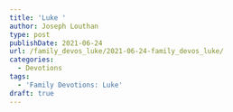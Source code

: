 ```yaml
---
title: 'Luke '
author: Joseph Louthan
type: post
publishDate: 2021-06-24
url: /family_devos_luke/2021-06-24-family_devos_luke/
categories:
  - Devotions
tags:
  - 'Family Devotions: Luke'
draft: true
---
```

